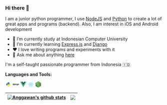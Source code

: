 ### Hi there 👋
<!--
**About me**
-->

I am a junior python programmer, I use [NodeJS](https://nodejs.org/) and [Python](https://python.org/) to create a lot of great apps and programs (backend). Also, I am interest in iOS and Android development

- 🔭 I’m currently study at Indonesian Computer University
- 🌱 I’m currently learning [Express.js](https://expressjs.com/) and [Django](https://djangoproject.com/)
- ❤️ I love writing programs and experiments with it
- 💬 Ask me about anything [here](https://github.com/anggawanridho/anggawanridho/issues)

<!--
**anggawanridho/anggawanridho** is a ✨ _special_ ✨ repository because its `README.md` (this file) appears on your GitHub profile.

Here are some ideas to get you started:

- 🔭 I’m currently working on ...
- 🌱 I’m currently learning ...
- 👯 I’m looking to collaborate on ...
- 🤔 I’m looking for help with ...
- 💬 Ask me about ...
- 📫 How to reach me: ...
- 😄 Pronouns: ...
- ⚡ Fun fact: ...
-->


I'm a self-taught passionate programmer from Indonesia 🇮🇩


**Languages and Tools:**  

<code><img height="20" src="https://raw.githubusercontent.com/github/explore/5c058a388828bb5fde0bcafd4bc867b5bb3f26f3/topics/python/python.png"></code>
<code><img height="20" src="https://raw.githubusercontent.com/github/explore/80688e429a7d4ef2fca1e82350fe8e3517d3494d/topics/django/django.png"></code>
<code><img height="20" src="https://raw.githubusercontent.com/github/explore/80688e429a7d4ef2fca1e82350fe8e3517d3494d/topics/vue/vue.png"></code>
<code><img height="20" src="https://raw.githubusercontent.com/github/explore/80688e429a7d4ef2fca1e82350fe8e3517d3494d/topics/react/react.png"></code>
<code><img height="20" src="https://raw.githubusercontent.com/github/explore/80688e429a7d4ef2fca1e82350fe8e3517d3494d/topics/nodejs/nodejs.png"></code>    


| <a href="https://github.com/anggawanridho/anggawanridho"><img align="center" src="https://github-readme-stats.vercel.app/api?username=anggawanridho&show_icons=true&include_all_commits=true&theme=buefy&hide_border=true" alt="Anggawan's github stats" /></a> | <a href="https://github.com/anggawanridho/github-readme-stats"><img align="center" src="https://github-readme-stats.vercel.app/api/top-langs/?username=anggawanridho&layout=compact&theme=buefy&hide_border=true" /></a> |
| ------------- | ------------- |
